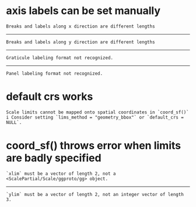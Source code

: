 # axis labels can be set manually

    Breaks and labels along x direction are different lengths

---

    Breaks and labels along y direction are different lengths

---

    Graticule labeling format not recognized.

---

    Panel labeling format not recognized.

# default crs works

    Scale limits cannot be mapped onto spatial coordinates in `coord_sf()`
    i Consider setting `lims_method = "geometry_bbox"` or `default_crs = NULL`.

# coord_sf() throws error when limits are badly specified

    `xlim` must be a vector of length 2, not a <ScalePartial/Scale/ggproto/gg> object.

---

    `ylim` must be a vector of length 2, not an integer vector of length 3.

